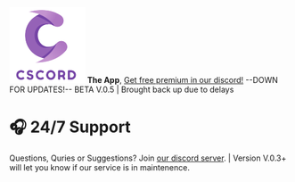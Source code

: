 [![CSCord](https://github.com/AyanTheDeveloper/CSCord/blob/master/cscordico.png?raw=true)](https://github.com/AyanTheDeveloper/CSCord-App) **The App**, [Get free premium in our discord!](https://discord.gg/m86NNb2Rhy)
--DOWN FOR UPDATES!-- BETA V.0.5 | Brought back up due to delays
# 🎧 24/7 Support
Questions, Quries or Suggestions? Join [our discord server](https://discord.gg/m86NNb2Rhy). | Version V.0.3+ will let you know if our service is in maintenence.
